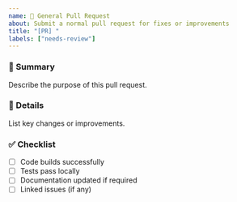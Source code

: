 ```yaml
---
name: 🔧 General Pull Request
about: Submit a normal pull request for fixes or improvements
title: "[PR] "
labels: ["needs-review"]
---
```


### 🧩 Summary
Describe the purpose of this pull request.

### 🧠 Details
List key changes or improvements.

### ✅ Checklist
- [ ] Code builds successfully
- [ ] Tests pass locally
- [ ] Documentation updated if required
- [ ] Linked issues (if any)
